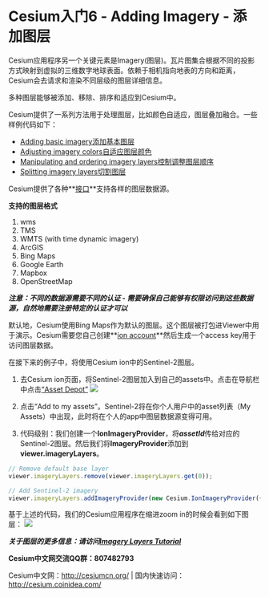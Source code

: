 # Cesium入门6 - Adding Imagery - 添加图层
Cesium应用程序另一个关键元素是Imagery(图层)。瓦片图集合根据不同的投影方式映射到虚拟的三维数字地球表面。依赖于相机指向地表的方向和距离，Cesium会去请求和渲染不同层级的图层详细信息。

多种图层能够被添加、移除、排序和适应到Cesium中。

Cesium提供了一系列方法用于处理图层，比如颜色自适应，图层叠加融合。一些样例代码如下：

- [Adding basic imagery添加基本图层](https://cesiumjs.org/Cesium/Build/Apps/Sandcastle/index.html?src=Imagery%20Layers.html)
- [Adjusting imagery colors自适应图层颜色](https://cesiumjs.org/Cesium/Build/Apps/Sandcastle/index.html?src=Imagery%20Adjustment.html)
- [Manipulating and ordering imagery layers控制调整图层顺序](https://cesiumjs.org/Cesium/Build/Apps/Sandcastle/index.html?src=Imagery%20Layers%20Manipulation.html)
- [Splitting imagery layers切割图层](https://cesiumjs.org/Cesium/Build/Apps/Sandcastle/index.html?src=Imagery%20Layers%20Split.html)

Cesium提供了各种**[接口](https://cesiumjs.org/Cesium/Build/Documentation/index.html?classFilter=ImageryProvider)**支持各样的图层数据源。

**支持的图层格式**
1. wms
2. TMS
3. WMTS (with time dynamic imagery)
4. ArcGIS
5. Bing Maps
6. Google Earth
7. Mapbox
8. OpenStreetMap

***注意：不同的数据源需要不同的认证 - 需要确保自己能够有权限访问到这些数据源，自然地需要注册特定的认证才可以***

默认地，Cesium使用Bing Maps作为默认的图层。这个图层被打包进Viewer中用于演示。Cesium需要您自己创建**<a href="/topic/153.html" target="_blank">ion account</a>**然后生成一个access key用于访问图层数据。

在接下来的例子中，将使用Cesium ion中的Sentinel-2图层。

1. 去Cesium ion页面，将Sentinel-2图层加入到自己的assets中。点击在导航栏中点击[“Asset Depot”](https://cesium.com/ion/assetdepot/3954)
![](https://i.loli.net/2018/08/14/5b72806f29a29.png)

2. 点击“Add to my assets”。Sentinel-2将在你个人用户中的asset列表（My Assets）中出现，此时将在个人的app中图层数据源变得可用。

3. 代码级别：我们创建一个**IonImageryProvider**，将***assetId***传给对应的Sentinel-2图层。然后我们将**ImageryProvider**添加到**viewer.imageryLayers**。

```javascript
// Remove default base layer
viewer.imageryLayers.remove(viewer.imageryLayers.get(0));

// Add Sentinel-2 imagery
viewer.imageryLayers.addImageryProvider(new Cesium.IonImageryProvider({ assetId : 3954 }));
```
基于上述的代码，我们的Cesium应用程序在缩进zoom in的时候会看到如下图层：
![](https://i.loli.net/2018/08/14/5b728084c2e52.jpg)

***关于图层的更多信息：请访问[Imagery Layers Tutorial](https://cesiumjs.org/tutorials/Imagery-Layers-Tutorial/)***

**Cesium中文网交流QQ群：807482793**

Cesium中文网：http://cesiumcn.org/ | 国内快速访问：http://cesium.coinidea.com/